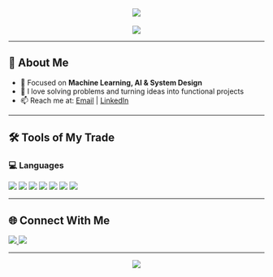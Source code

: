 <h2 align="center">
  <img src="https://readme-typing-svg.herokuapp.com?font=JetBrains+Mono&size=24&duration=2500&pause=800&color=00FFC3&vCenter=true&width=600&height=45&lines=Hey%2C+world!+🌍+I'm+Sudarshan.;I+build%2C+break%2C+and+innovate!+💥">
</h2>

<div align="center">
  <img src="https://capsule-render.vercel.app/api?type=waving&color=0:00FFC3,100:FF4B91&height=140&section=header&text=Welcome%20to%20My%20GitHub!&fontSize=30&fontAlignY=35&animation=twinkling" />
</div>

---

## 🧠 About Me  
- 🎯 Focused on **Machine Learning, AI & System Design**  
- 🧩 I love solving problems and turning ideas into functional projects    
- 📫 Reach me at: [Email](mailto:sudarshanjrao20@gmail.com) | [LinkedIn](https://www.linkedin.com/in/sudarshan-j/)

---

## 🛠️ Tools of My Trade

### 💻 Languages  
<img src="https://img.shields.io/badge/Python-3776AB?style=for-the-badge&logo=python&logoColor=white"/>
<img src="https://img.shields.io/badge/JavaScript-F7DF1E?style=for-the-badge&logo=javascript&logoColor=black"/>
<img src="https://img.shields.io/badge/C-00599C?style=for-the-badge&logo=c&logoColor=white"/>
<img src="https://img.shields.io/badge/Java-007396?style=for-the-badge&logo=java&logoColor=white"/>
<img src="https://img.shields.io/badge/R-276DC3?style=for-the-badge&logo=r&logoColor=white"/>
<img src="https://img.shields.io/badge/HTML5-E34F26?style=for-the-badge&logo=html5&logoColor=white"/>
<img src="https://img.shields.io/badge/CSS3-1572B6?style=for-the-badge&logo=css3&logoColor=white"/>

---

## 🌐 Connect With Me  
<div>
  <a href="https://www.linkedin.com/in/sudarshan-j/">
    <img src="https://img.shields.io/badge/-LinkedIn-0A66C2?style=for-the-badge&logo=linkedin&logoColor=white"/>
  </a>
  <a href="mailto:sudarshanjrao20@gmail.com">
    <img src="https://img.shields.io/badge/-Email-EA4335?style=for-the-badge&logo=gmail&logoColor=white"/>
  </a>
</div>

---

<div align="center">
  <img src="https://capsule-render.vercel.app/api?type=waving&color=0:FF4B91,100:00FFC3&height=120&section=footer"/>
</div>
